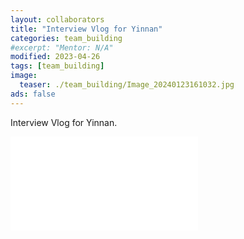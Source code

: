 ```yaml
---
layout: collaborators
title: "Interview Vlog for Yinnan"
categories: team_building
#excerpt: "Mentor: N/A"
modified: 2023-04-26
tags: [team_building]
image:
  teaser: ./team_building/Image_20240123161032.jpg
ads: false
---
```

 
Interview Vlog for Yinnan.

<iframe src="//player.bilibili.com/player.html?aid=400453803&bvid=BV1uo4y1L7Rw&cid=1109968759&p=1" scrolling="no" border="0" frameborder="no" framespacing="0" allowfullscreen="true"> </iframe>
